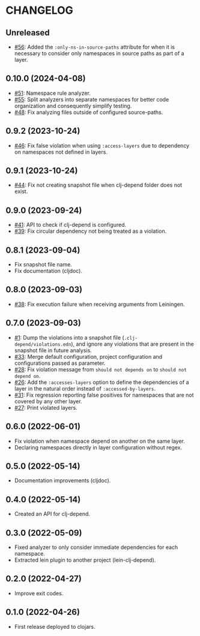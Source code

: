 # CHANGELOG

## Unreleased
* [#56](https://github.com/fabiodomingues/clj-depend/issues/56): Added the `:only-ns-in-source-paths` attribute for when it is necessary to consider only namespaces in source paths as part of a layer.

## 0.10.0 (2024-04-08)
* [#51](https://github.com/fabiodomingues/clj-depend/issues/51): Namespace rule analyzer.
* [#55](https://github.com/fabiodomingues/clj-depend/issues/55): Split analyzers into separate namespaces for better code organization and consequently simplify testing.
* [#48](https://github.com/fabiodomingues/clj-depend/issues/48): Fix analyzing files outside of configured source-paths.

## 0.9.2 (2023-10-24)
* [#46](https://github.com/fabiodomingues/clj-depend/issues/46): Fix false violation when using `:access-layers` due to dependency on namespaces not defined in layers.

## 0.9.1 (2023-10-24)
* [#44](https://github.com/fabiodomingues/clj-depend/issues/44): Fix not creating snapshot file when clj-depend folder does not exist.

## 0.9.0 (2023-09-24)
* [#41](https://github.com/fabiodomingues/clj-depend/issues/41): API to check if clj-depend is configured.
* [#39](https://github.com/fabiodomingues/clj-depend/issues/39): Fix circular dependency not being treated as a violation.

## 0.8.1 (2023-09-04)
* Fix snapshot file name.
* Fix documentation (cljdoc).

## 0.8.0 (2023-09-03)
* [#38](https://github.com/fabiodomingues/clj-depend/issues/38): Fix execution failure when receiving arguments from Leiningen.

## 0.7.0 (2023-09-03)
* [#1](https://github.com/fabiodomingues/clj-depend/issues/1): Dump the violations into a snapshot file (`.clj-depend/violations.edn`), and ignore any violations that are present in the snapshot file in future analysis.
* [#33](https://github.com/fabiodomingues/clj-depend/issues/33): Merge default configuration, project configuration and configurations passed as parameter.
* [#28](https://github.com/fabiodomingues/clj-depend/issues/28): Fix violation message from `should not depends on` to `should not depend on`.
* [#26](https://github.com/fabiodomingues/clj-depend/issues/26): Add the `:accesses-layers` option to define the dependencies of a layer in the natural order instead of `:accessed-by-layers`.
* [#31](https://github.com/fabiodomingues/clj-depend/issues/31): Fix regression reporting false positives for namespaces that are not covered by any other layer.
* [#27](https://github.com/fabiodomingues/clj-depend/issues/27): Print violated layers.

## 0.6.0 (2022-06-01)
* Fix violation when namespace depend on another on the same layer.
* Declaring namespaces directly in layer configuration without regex.

## 0.5.0 (2022-05-14)
* Documentation improvements (cljdoc).

## 0.4.0 (2022-05-14)
* Created an API for clj-depend.

## 0.3.0 (2022-05-09)
* Fixed analyzer to only consider immediate dependencies for each namespace.
* Extracted lein plugin to another project (lein-clj-depend).

## 0.2.0 (2022-04-27)
* Improve exit codes.

## 0.1.0 (2022-04-26)
* First release deployed to clojars.
